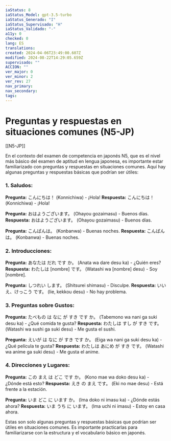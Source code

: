 ```yaml
---
iaStatus: 8
iaStatus_Model: gpt-3.5-turbo
iaStatus_Generado: "I"
iaStatus_Supervisado: "H"
iaStatus_Validado: "-"
a11y: 0
checked: 0
lang: ES
translations: 
created: 2024-04-06T23:49:00.607Z
modified: 2024-08-22T14:29:05.659Z
supervisado: ""
ACCION: ""
ver_major: 0
ver_minor: 2
ver_rev: 27
nav_primary: 
nav_secondary: 
tags:
---
```

# Preguntas y respuestas en situaciones comunes (N5-JP)

[[N5-JP]]

En el contexto del examen de competencia en japonés N5, que es el nivel más básico del examen de aptitud en lengua japonesa, es importante estar familiarizado con preguntas y respuestas en situaciones comunes. Aquí hay algunas preguntas y respuestas básicas que podrían ser útiles:

### 1. Saludos:

**Pregunta:** こんにちは！ (Konnichiwa) - ¡Hola! **Respuesta:** こんにちは！ (Konnichiwa) - ¡Hola!

**Pregunta:** おはようございます。 (Ohayou gozaimasu) - Buenos días. **Respuesta:** おはようございます。 (Ohayou gozaimasu) - Buenos días.

**Pregunta:** こんばんは。 (Konbanwa) - Buenas noches. **Respuesta:** こんばんは。 (Konbanwa) - Buenas noches.

### 2. Introducciones:

**Pregunta:** あなたは だれ です か。 (Anata wa dare desu ka) - ¿Quién eres? **Respuesta:** わたしは [nombre] です。 (Watashi wa [nombre] desu) - Soy [nombre].

**Pregunta:** しつれい します。 (Shitsurei shimasu) - Disculpe. **Respuesta:** いいえ、けっこう です。 (Iie, kekkou desu) - No hay problema.

### 3. Preguntas sobre Gustos:

**Pregunta:** たべもの は なに が すき です か。 (Tabemono wa nani ga suki desu ka) - ¿Qué comida te gusta? **Respuesta:** わたしは すし が すき です。 (Watashi wa sushi ga suki desu) - Me gusta el sushi.

**Pregunta:** えいが は なに が すき です か。 (Eiga wa nani ga suki desu ka) - ¿Qué película te gusta? **Respuesta:** わたしは あにめ が すき です。 (Watashi wa anime ga suki desu) - Me gusta el anime.

### 4. Direcciones y Lugares:

**Pregunta:** この まえ は どこ です か。 (Kono mae wa doko desu ka) - ¿Dónde está esto? **Respuesta:** えき の まえ です。 (Eki no mae desu) - Está frente a la estación.

**Pregunta:** いま どこ に います か。 (Ima doko ni imasu ka) - ¿Dónde estás ahora? **Respuesta:** いま うち に います。 (Ima uchi ni imasu) - Estoy en casa ahora.

Estas son solo algunas preguntas y respuestas básicas que podrían ser útiles en situaciones comunes. Es importante practicarlas para familiarizarse con la estructura y el vocabulario básico en japonés.
